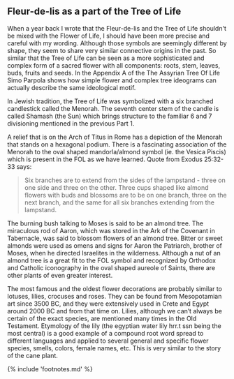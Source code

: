<!-- pagewrapper -->
## Fleur-de-lis as a part of the Tree of Life

When a year back I wrote that the Fleur-de-lis<!-- cite author="wikipedia.org" title="Fleur de lis" date="" location="" type="website" href="https://en.wikipedia.org/wiki/Fleur-de-lis" --> and the Tree of Life shouldn't be mixed with the Flower of Life, I should have been more precise and careful with my wording. Although those symbols are seemingly different by shape, they seem to share very similar connective origins in the past. So similar that the Tree of Life can be seen as a more sophisticated and complex form of a sacred flower with all components: roots, stem, leaves, buds, fruits and seeds. In the Appendix A of the The Assyrian Tree Of Life<!-- cite author="Simo Parpola" title="The Assyrian Tree Of Life" date="1993" location="Appendix A" type="article" href="http://www.atour.com/education/pdf/SimoParpola-TheAssyrianTreeOfLife.pdf" --> Simo Parpola shows how simple flower and complex tree ideograms can actually describe the same ideological motif.

In Jewish tradition, the Tree of Life was symbolized with a six branched candlestick called the Menorah<!-- cite author="" title="See: The Assyrian Tree of Life and the Jewish Menorah by Christos G. Karagiannis, The Menorah, the Ancient Seven-armed Candelabrum: Origin, Form, and Significance by Rahel Haklili and The tree of light: A study of the menorah, the seven-branched lampstand by Leon Yarden" date="" location="" type="selfref" href="#" -->. The seventh center stem of the candle is called Shamash (the Sun) which brings structure to the familiar 6 and 7 divisioning mentioned in the previous Part 1. 

A relief that is on the Arch of Titus in Rome<!-- cite author="wikipedia.org" title="Menorah Temple" date="" location="" type="website" href="https://en.wikipedia.org/wiki/Menorah_(Temple)#History_and_fate" --> has a depiction of the Menorah that stands on a hexagonal podium. There is a fascinating association of the Menorah to the oval shaped mandorla/almond symbol (ie. the Vesica Piscis) which is present in the FOL as we have learned. Quote from Exodus 25:32-33 says:

> Six branches are to extend from the sides of the lampstand - three on one side and three on the other. Three cups shaped like almond flowers with buds and blossoms are to be on one branch, three on the next branch, and the same for all six branches extending from the lampstand.

The burning bush talking to Moses is said to be an almond tree. The miraculous rod of Aaron, which was stored in the Ark of the Covenant in Tabernacle, was said to blossom flowers of an almond tree. Bitter or sweet almonds were used as omens and signs for Aaron the Patriarch, brother of Moses, when he directed Israelites in the wilderness. Although a nut of an almond tree is a great fit to the FOL symbol and recognized by Orthodox and Catholic iconography in the oval shaped aureole of Saints, there are other plants of even greater interest.

The most famous and the oldest flower decorations are probably similar to lotuses, lilies, crocuses and roses. They can be found from Mesopotamian art since 3500 BC, and they were extensively used in Crete and Egypt around 2000 BC and from that time on. Lilies, although we can’t always be certain of the exact species, are mentioned many times in the Old Testament. Etymology of the lily (the egyptian water lily hrr.t ssn<!-- cite author="Martin Bernal" title=" in "Black Athena: The linguistic evidence" date="" location="Pages 344-346" type="book" href="https://books.google.fi/books?redir_esc=y&hl=fi&id=yFLm_M_OdK4C&q=ssn#v=snippet&q=ssn&f=false" --> being the most central) is a good example of a compound root word spread to different languages and applied to several general and specific flower species, smells, colors, female names, etc. This is very similar to the story of the cane plant.

<!-- endpagewrapper -->

{% include 'footnotes.md' %}
